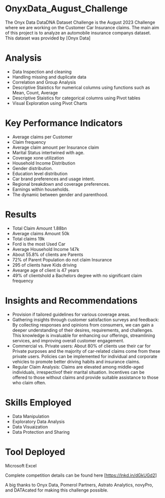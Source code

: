# OnyxData_August_Challenge
The Onyx Data DataDNA Dataset Challenge is the August 2023 Challenge where we are working on the Customer Car Insurance claims.
The main aim of this project is to analyze an automobile insurance companys dataset. This dataset was provided by [Onyx Data]

# Analysis
- Data Inspection and cleaning
- Handling missing and duplicate data
- Correlation and Group Analysis
- Descriptive Staistics for numerical columns using functions such as Mean, Count, Average
- Descriptive Staistics for categorical columns using Pivot tables
- Visual Exploration using Pivot Charts

# Key Performance Indicators
- Average claims per Customer
- Claim frequency
- Average claim amount per Insurance claim
- Marital Status intertwined with age.
- Coverage xone utilization
- Household Income Distribution
- Gender distribution.
- Education level distribution
- Car brand preferences and usage intent.
- Regional breakdown and coverage preferences.
- Earnings within households.
- The dynamic between gender and parenthood.

# Results 
- Total Claim Amount 1.88bn
- Average claims Amount 50k
- Total claims 19k
- Ford is the most Used Car
- Average Household Income 147k
- About 55.8% of clients are Parents
- 72% of Parent Population do not claim Insurance
- 295 of clients have Kids driving
- Avearge age of client is 47 years 
- 49% of clientshold a Bachelors degree with no significant claim frequency


# Insights and Recommendations
- Provision if tailored guidelines for various coverage areas.
- Gathering insights through customer satisfaction surveys and feedback: By collecting responses and opinions from consumers, we can gain 
  a deeper understanding of their desires, requirements, and challenges. This knowledge is invaluable for enhancing our offerings, 
  streamlining services, and improving overall customer engagement.
- Commercial vs. Private users: About 80% of clients use their car for Private purposes and the majority of car-related claims come from 
  these private users. Policies can be implemented for individual and corporate vehicles to promote better driving habits and insurance 
  claims.
- Regular Claim Analysis: Claims are elevated among middle-aged individuals, irrespectivof their marital situation. Incentives can be 
  offered to those without claims and provide suitable assistance to those who claim often.
  
# Skills Employed
- Data Manipulation
- Exploratory Data Analysis
- Data Visuaization
- Data Protection and Sharing
  
# Tool Deployed
  Microsoft Excel

Complete competition details can be found here [https://lnkd.in/dGkUGd2]

A big thanks to Onyx Data, Pomerol Partners, Astrato Analytics, novyPro, and DATAcated for making this challenge possible.
